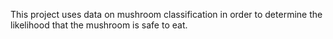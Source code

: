 This project uses data on mushroom classification in order to determine the likelihood that the mushroom is safe to eat.
